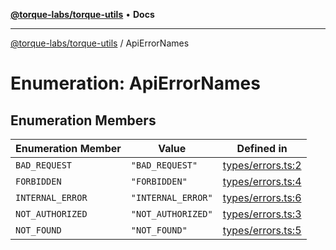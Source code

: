 [**@torque-labs/torque-utils**](../README.md) • **Docs**

***

[@torque-labs/torque-utils](../README.md) / ApiErrorNames

# Enumeration: ApiErrorNames

## Enumeration Members

| Enumeration Member | Value | Defined in |
| ------ | ------ | ------ |
| `BAD_REQUEST` | `"BAD_REQUEST"` | [types/errors.ts:2](https://github.com/torque-labs/torque-utils/blob/c76fb4101d477d1e8e6fb4f5de7a277964527c27/types/errors.ts#L2) |
| `FORBIDDEN` | `"FORBIDDEN"` | [types/errors.ts:4](https://github.com/torque-labs/torque-utils/blob/c76fb4101d477d1e8e6fb4f5de7a277964527c27/types/errors.ts#L4) |
| `INTERNAL_ERROR` | `"INTERNAL_ERROR"` | [types/errors.ts:6](https://github.com/torque-labs/torque-utils/blob/c76fb4101d477d1e8e6fb4f5de7a277964527c27/types/errors.ts#L6) |
| `NOT_AUTHORIZED` | `"NOT_AUTHORIZED"` | [types/errors.ts:3](https://github.com/torque-labs/torque-utils/blob/c76fb4101d477d1e8e6fb4f5de7a277964527c27/types/errors.ts#L3) |
| `NOT_FOUND` | `"NOT_FOUND"` | [types/errors.ts:5](https://github.com/torque-labs/torque-utils/blob/c76fb4101d477d1e8e6fb4f5de7a277964527c27/types/errors.ts#L5) |
